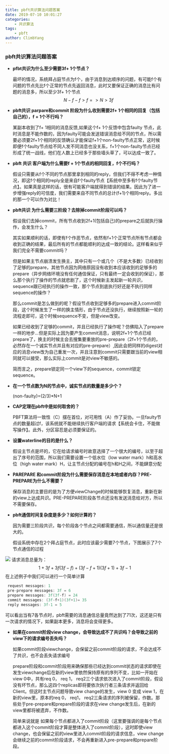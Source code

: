```yaml
---
title: pbft共识算法问题答案
date: 2019-07-10 10:01:27
categories:
    - 共识算法
tags:
    - pbft
author: ClimbYang
---
```


### pbft共识算法问题答案

- **pfbt共识为什么至少需要3f+ 1个节点？**

  最坏的情况，系统拜占庭节点为f个，由于消息到达顺序的问题，有可能f个有问题的节点先比f个正常的节点先返回消息，此时又要保证正确的消息比有问题的消息多，所以至少3f+ 1个节点
  $$
  N - f- f > f => N > 3f
  $$

<!-- more -->

- **pbft共识 parpare和commit 阶段为什么收到需要2f+ 1个相同的回复（包括自己的），f + 1个不行吗？**

  某副本收到了f+ 1相同的消息反馈,如果这个f+ 1个反馈中包含faulty 节点，此时消息是不能作数的，因为faulty可能会发送错误消息给不同的节点，所以需要必须要2f+1个相同的反馈确认才能保证f+1个non-faulty节点正常，这时候即便f个faulty节点给不同人发不同消息也没关系，f+1个non-faulty节点已经形成了统一战线，他们在人数上已经多于那些墙头草了，可以达成一致了。

- **pbft 共识 客户端为什么需要f + 1个节点的相同回复，f个不行吗？**

  假设只需要从f个不同的节点那里拿到相同的reply，但我们不得不考虑一种情况，即这f个相同的reply全是来自f个faulty节点【系统中至多有f个faulty节点】。如果真是这样的话，很有可能客户端就得到错误的结果。因此为了进一步增强reply的可信度，我们需要来自不同节点的总计(f+1)个相同reply。多出的那一个可以作为对比！

- **pbft共识 为什么需要三阶段？去除掉commit阶段可以吗？**

  假设我们去掉commit，所有节点收到2f+1(包括自己)的prepare之后就执行操作，会发生什么？

  其实如果顺利的话，即使有f个作恶节点，依然有f+1个正常节点所有节点都会收到正确的结果，最后所有的节点都能顺利的达成一致的结论。这样看来似乎我们完全不需要commit吗？

  但是如果主节点崩溃发生换主，其中只有一个或几个（不是大多数）已经收到了足够的prepare，其他节点因为网络原因没有收到本应该收到的足够多的prepare（异步网络环境没有任何通信保证，只有最终一定会收到的保证），那么那个执行了操作的节点就悲剧了，这个时候新主发起新一轮共识，sequence跟已经执行的操作一致，那个节点到底执行好还是不执行同样sequence的操作？

  那么commit是怎么做到的呢？假设节点收到足够多的prepare进入commit阶段，这个时候发生了一样的换主情形，由于节点还没执行，继续按照新一轮的流程走即可，这个时候sequence不变，但是view改变。

  如果已经收到了足够的commit，并且已经执行了操作呢？仿佛陷入了prepare一样的地步...但是实际上因为要产生commit消息，说明2f+1个节点已经prepare了，换主的时候主会去搜集要重放的pre-prepare（2f+1个节点的，必然存在一个诚实节点并且有对应的pre-prepare）,因此会把同样的digest对应的消息view改为自己重发一次，并且注意到commit只需要跟当前的view相同就可以接受，那么实际上commit是对view不敏感的。

  简而言之，prepare锁定同一个view下的sequence，commit锁定sequence。


- **在一个节点数为N的节点中，诚实节点的数量是多少个？**

  (non-faulty)=(2/3)*N+1

- **CAP定理在pbft中是如何取舍的？**

  PBFT算法将一致性（C）摆在首位，对可用性（A）作了妥协。一旦faulty节点的数量超过f，该系统就不能继续执行客户端的请求【系统会卡住，不能做写操作】。此外，分区容忍是必须要保证的。

- **设置waterline的目的是什么？**

  假设主节点是坏的，它在给请求编号时故意选择了一个很大的编号，以至于超出了序号的范围，所以我们需要设置一个低水位（low water mark）h和高水位（high water mark）H，让主节点分配的编号在h和H之间，不能肆意分配
  
- **PAREPARE 和commit阶段为什么需要保存消息在本地或者内存？PRE-PREPARE为什么不需要？**

  保存消息的主要目的是为了方便viewChange的时候能够恢复消息，重新在新的view上达成共识。PRE-PREPARE阶段各节点还没有发送消息给对方，所以不需要保存。

- **pbft通信时间复杂度是多少？如何计算的？**

  因为需要三阶段共识，每个阶段各个节点之间都需要通信，所以通信量还是很大的。

  假设系统中存在2个拜占庭节点，此时应该最少需要7个节点，下图展示了7个节点通信的过程

![](http://ww1.sinaimg.cn/large/c26c1fe3gy1g2yw43eqxfj20kd0f2win.jpg)
    请求消息总量为：
$$
1 + 3f + 3f(3f-f) + (3f-f+1)(3f+1) + 3f-1
$$
   在上述例子中我们可以进行一个简单计算

```java
 request messages: 1
 pre-prepare messages: 3f = 6
 prepare messages: 3f(3f-f) = 24
 commit messages: (3f-f+1)(3f+1)= 35
 reply messages: 3f-1 = 5
```
可以看出当有7各节点时，pbft需要的消息通信总量竟然达到了71次，这还是只有一次请求的情况下，如果副本更多，消息将会变得更多。
- **如果在commit阶段view change，会导致达成不了共识吗？会导致之前的view下的请求编号丢失吗？**

  如果commit阶段viewchange，会保留之前commit阶段的请求，不会达成不了共识，也不会丢失请求编号

  prepare阶段和commit阶段用来确保那些已经达到commit状态的请求即使在发生viewchange后在新的view里依然保持原有的序列不变，比如一开始在view 0中，共有req 0， req 1， req2三个请求依次进入了commit阶段，假设没有坏节点，那么这四个replicas即将要依次执行者三条请求并返回给Client。但这时主节点问题导致view change的发生，view 0 变成 view 1，在新的view里，原本的req 0， req1， req2三条请求的序列被保留，作数。那些处于pre-prepare和prepare阶段的请求在view change发生后，在新的view里都将被遗弃，不作数。

  简单来说就是 如果每个节点都进入了commit阶段（这里要强调的是每个节点都进入这个commit阶段才算是整体进入了commit阶段），这时即使view change，也会保留之前的view里进入commit阶段的请求信息，view change会继续之前的commit阶段请求，不会再重新进入pre-prepare和prepare阶段。

